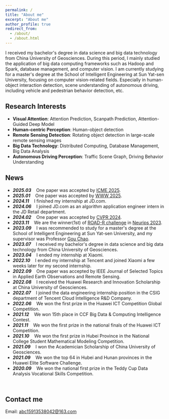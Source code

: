 ```yaml
---
permalink: /
title: "About me"
excerpt: "About me"
author_profile: true
redirect_from: 
  - /about/
  - /about.html
---
```


I received my bachelor's degree in data science and big data technology from China University of Geosciences. During this period, I mainly studied the application of big data computing frameworks such as Hadoop and Spark, database management, and computer vision.
I am currently studying for a master's degree at the School of Intelligent Engineering at Sun Yat-sen University, focusing on computer vision-related fields. Especially in human-object interaction detection, scene understanding of autonomous driving, including vehicle and pedestrian behavior detection, etc.


Research Interests
------
- **Visual Attention**: Attention Prediction, Scanpath Prediction, Attention-Guided Deep Model
- **Human-centric Perception**: Human-object detection
- **Remote Sensing Detection**: Rotating object detection in large-scale remote sensing images
- **Big Data Technology**: Distributed Computing, Database Management, Big Data Analysis
- **Autonomous Driving Perception**: Traffic Scene Graph, Driving Behavior Understanding


News
------
* ***2025.03*** $~~$ One paper was accepted by [ICME 2025]().
* ***2025.01*** $~~$ One paper was accepted by [WWW 2025](https://arxiv.org/html/2502.06823v1#:~:text=To%20address%20this%20limitation%2C%20we%20explore%20the%20use,for%20Click-Through%20Rate%20%28CTR%29%20as%20the%20primary%20objective.).
* ***2024.11*** $~~$ I finished my internship at JD.com.
* ***2024.06*** $~~$ I joined JD.com as an algorithm application engineer intern in the JD Retail department.
* ***2024.02*** $~~$ One paper was accepted by [CVPR 2024](https://yuchen2199.github.io/Interactive-Gaze/).
* ***2023.11*** $~~$ We are the winner(1st) of [ROAD-R challenge](https://sites.google.com/view/road-r/winners) in [Neurips 2023](https://neurips.cc/Conferences/2023).
* ***2023.09*** $~~$ I was recommended to study for a master's degree at the School of Intelligent Engineering at Sun Yat-sen University, and my supervisor was Professor [Gou Chao](https://chaogou.github.io/).
* ***2023.07*** $~~$ I received my bachelor's degree in data science and big data technology from China University of Geosciences.
* ***2023.04*** $~~$ I ended my internship at Xiaomi.
* ***2022.10*** $~~$ I ended my internship at Tencent and joined Xiaomi a few weeks later for my second internship.
* ***2022.09*** $~~$ One paper was accepted by IEEE Journal of Selected Topics in Applied Earth Observations and Remote Sensing.
* ***2022.08*** $~~$ I received the Huawei Research and Innovation Scholarship at China University of Geosciences.
* ***2022.07*** $~~$ I joined the data engineering internship position in the CSIG department of Tencent Cloud Intelligence R&D Company.
* ***2022.06*** $~~$ We won the first prize in the Huawei ICT Competition Global Competition.
* ***2021.12*** $~~$ We won 15th place in CCF Big Data & Computing Intelligence Contest.
* ***2021.11*** $~~$ We won the first prize in the national finals of the Huawei ICT Competition.
* ***2021.10*** $~~$ We won the first prize in Hubei Province in the National College Student Mathematical Modeling Competition.
* ***2021.09*** $~~$ I won the Academician Scholarship of China University of Geosciences.
* ***2021.09*** $~~$ We won the top 64 in Hubei and Hunan provinces in the Huawei Elite Software Challenge.
* ***2020.09*** $~~$ We won the national first prize in the Teddy Cup Data Analysis Vocational Skills Competition.

<br>

Contact me
------
Email: abc15913538042@163.com
<!-- Google Scholar: https://scholar.google.com/citations?user=pilu-FYAAAAJ&hl=en&oi=ao -->
